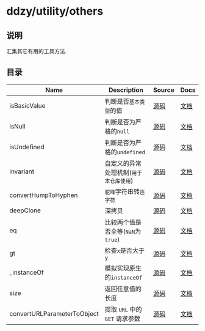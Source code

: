 # ddzy/utility/others

## 说明

汇集其它有用的工具方法.

## 目录

| Name                        | Description                            | Source                                         | Docs                                                                                                       |
| --------------------------- | -------------------------------------- | ---------------------------------------------- | ---------------------------------------------------------------------------------------------------------- |
| isBasicValue                | 判断是否`基本类型`的值                 | [源码](./isBasicValue/index.ts)                | [文档](https://ddzy.gitbook.io/ts-utility-plugins-docs/utility/utility-others/isbasicvalue)                |
| isNull                      | 判断是否为严格的`null`                 | [源码](./isNull/index.ts)                      | [文档](https://ddzy.gitbook.io/ts-utility-plugins-docs/utility/utility-others/isnull)                      |
| isUndefined                 | 判断是否为严格的`undefined`            | [源码](./isUndefined/index.ts)                 | [文档](https://ddzy.gitbook.io/ts-utility-plugins-docs/utility/utility-others/isundefined)                 |
| invariant                   | 自定义的异常处理机制(`用于本仓库使用`) | [源码](./invariant/index.ts)                   | [文档](https://ddzy.gitbook.io/ts-utility-plugins-docs/utility/utility-others/invariant)                   |
| convertHumpToHyphen         | `驼峰`字符串转`连字符`                 | [源码](./convertHumpToHyphen/index.ts)         | [文档](https://ddzy.gitbook.io/ts-utility-plugins-docs/utility/utility-others/converthumptohyphen)         |
| deepClone                   | 深拷贝                                 | [源码](./deepClone/index.ts)                   | [文档](https://ddzy.gitbook.io/ts-utility-plugins-docs/utility/utility-others/deepclone)                   |
| eq                          | 比较两个值是否全等(`NaN`为`true`)      | [源码](./eq/index.ts)                          | [文档](https://ddzy.gitbook.io/ts-utility-plugins-docs/utility/utility-others/eq)                          |
| gt                          | 检查`x`是否大于`y`                     | [源码](./gt/index.ts)                          | [文档](https://ddzy.gitbook.io/ts-utility-plugins-docs/utility/utility-others/gt)                          |
| _instanceOf                 | 模拟实现原生的`instanceOf`             | [源码](./_instanceOf/index.ts)                 | [文档](https://ddzy.gitbook.io/ts-utility-plugins-docs/utility/utility-others/_instanceOf)                 |
| size                        | 返回任意值的长度                       | [源码](./size/index.ts)                        | [文档](https://ddzy.gitbook.io/ts-utility-plugins-docs/utility/utility-others/sizes)                       |
| convertURLParameterToObject | 提取 `URL` 中的 `GET` 请求参数         | [源码](./convertURLParameterToObject/index.ts) | [文档](https://ddzy.gitbook.io/ts-utility-plugins-docs/utility/utility-others/convertURLParameterToObject) |